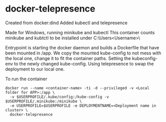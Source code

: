 # docker-telepresence
Created from docker:dind 
Added kubectl and telepresence 

Made for Windows, running minikube and kubectl
This container counts minikube and kubtctl to be installed under C:\Users\<Username>\

Entrypoint is starting the docker daemon and builds a Dockerfile that have been mounted in /app.
We copy the mounted kube-config to not mess with the local one, change it to fit the container paths.
Setting the kubeconfig-env to the newly changed kube-config.
Using telepresence to swap the deployment to our local one.


To run the container
```
docker run --name <container-name> -ti -d --privileged -v <Local folder for APP>:/app \
  -v $USERPROFILE/.kube/config:/kube-config -v $USERPROFILE/.minikube:/minikube \
  -e USERPROFILE=$USERPROFILE -e DEPLOYMENTNAME=<Deployment name in cluster> \
  docker-telepresence
```